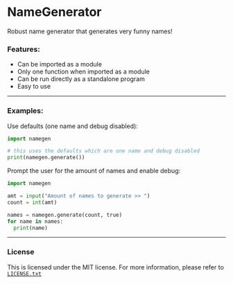 # NameGenerator

Robust name generator that generates very funny names!

### Features:
  * Can be imported as a module
  * Only one function when imported as a module
  * Can be run directly as a standalone program
  * Easy to use

---
### Examples:


Use defaults (one name and debug disabled):
```python
import namegen

# this uses the defaults which are one name and debug disabled
print(namegen.generate())
```
Prompt the user for the amount of names and enable debug:
```python
import namegen

amt = input("Amount of names to generate >> ")
count = int(amt)

names = namegen.generate(count, true)
for name in names:
  print(name)
```
---
### License
This is licensed under the MIT license. For more information, please refer to [`LICENSE.txt`](https://github.com/BBaoVanC/NNameGenerator/blob/master/LICENSE.txt)
